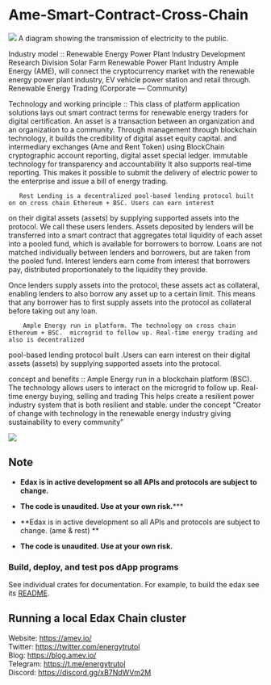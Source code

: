 # Ame-Smart-Contract-Cross-Chain

<img src="https://github.com/energytrutol/ame-smart-contract-cross-chain/blob/main/images/ame-solar-energy.jpg" />
A diagram showing the transmission of electricity to the public.

Industry model ::
    Renewable Energy Power Plant Industry Development Research Division
Solar Farm Renewable Power Plant Industry  Ample Energy (AME),  will connect the cryptocurrency market with the renewable energy power plant industry, EV vehicle power station and retail through.  Renewable Energy Trading (Corporate — Community)

Technology and working principle ::
       This class of platform application solutions lays out smart contract terms for renewable energy traders for digital certification. An asset is a transaction between an organization and an organization to a community. Through management through blockchain technology, it builds the credibility of digital asset equity capital. and intermediary exchanges (Ame and Rent Token) using BlockChain cryptographic account reporting, digital asset special ledger. immutable technology for transparency and accountability It also supports real-time reporting. This makes it possible to submit the delivery of electric power to the enterprise and issue a bill of energy trading.

       Rest Lending is a decentralized pool-based lending protocol built on on cross chain Ethereum + BSC. Users can earn interest 
on their digital assets (assets) by supplying supported assets into the protocol. We call these users lenders. Assets deposited by lenders 
will be transferred into a smart contract that aggregates total liquidity of each asset into a pooled fund, which is available for borrowers
to borrow. Loans are not matched individually between lenders and borrowers, but are taken from the pooled fund. Interest lenders earn
come from interest that borrowers pay, distributed proportionately to the liquidity they provide.

Once lenders supply assets into the protocol, these assets act as collateral, enabling lenders to also borrow any asset up to a certain limit. 
This means that any borrower has to first supply assets into the protocol as collateral before taking out any loan. 
      
        Ample Energy run in platform. The technology on cross chain Ethereum + BSC.  microgrid to follow up. Real-time energy trading and also is decentralized 
pool-based lending protocol built .Users can earn interest on their digital assets (assets) by supplying supported assets into the protocol. 

concept and benefits ::
        Ample Energy run in a blockchain platform (BSC). The technology allows users to interact on the microgrid to follow up. Real-time energy buying, selling and trading This helps create a resilient power industry system that is both resilient and stable. under the concept "Creator of change with technology in the renewable energy industry giving sustainability to every community”

<img src="https://github.com/energytrutol/ame-smart-contract-cross-chain/blob/main/images/energy_diagram.jpg" />


## Note

* **Edax is in active development so all APIs and protocols are subject to change.**
* **The code is unaudited. Use at your own risk.*****

* **Edax is in active development so all APIs and protocols are subject to change. (ame & rest) **
* **The code is unaudited. Use at your own risk.**

### Build, deploy, and test pos dApp programs

See individual crates for documentation. For example, to build the edax see its [README](https://github.com/energytrutol/edax-dex/3v/masterplan/dex).

## Running a local Edax Chain cluster


 Website: https://amev.io/</br>
 Twitter: https://twitter.com/energytrutol</br>
 Blog: https://blog.amev.io/</br>
 Telegram: https://t.me/energytrutol</br>
 Discord: https://discord.gg/xB7NdWVm2M

